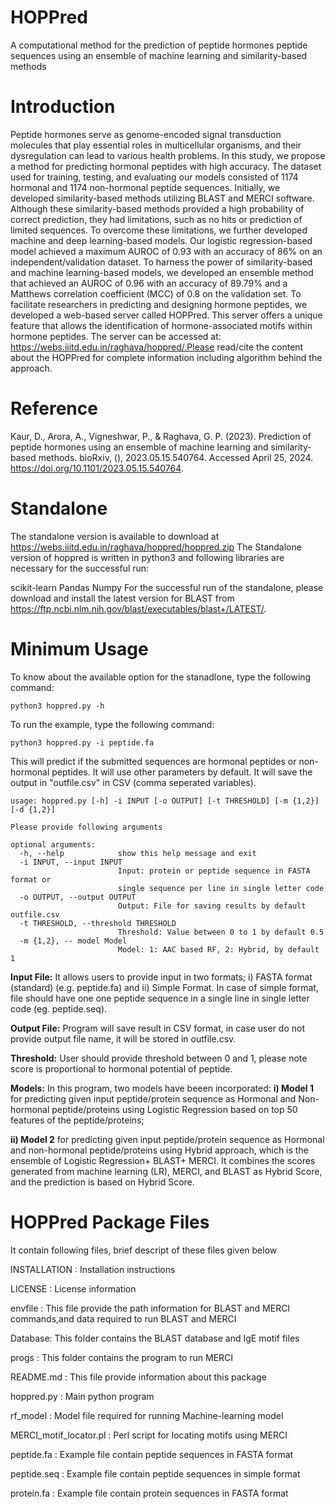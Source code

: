 # **HOPPred**

A computational method for the prediction of peptide hormones peptide sequences using an ensemble of machine learning and similarity-based methods

# Introduction
Peptide hormones serve as genome-encoded signal transduction molecules that play essential roles in multicellular organisms, and their dysregulation can lead to various health problems. In this study, we propose a method for predicting hormonal peptides with high accuracy. The dataset used for training, testing, and evaluating our models consisted of 1174 hormonal and 1174 non-hormonal peptide sequences. Initially, we developed similarity-based methods utilizing BLAST and MERCI software. Although these similarity-based methods provided a high probability of correct prediction, they had limitations, such as no hits or prediction of limited sequences. To overcome these limitations, we further developed machine and deep learning-based models. Our logistic regression-based model achieved a maximum AUROC of 0.93 with an accuracy of 86% on an independent/validation dataset. To harness the power of similarity-based and machine learning-based models, we developed an ensemble method that achieved an AUROC of 0.96 with an accuracy of 89.79% and a Matthews correlation coefficient (MCC) of 0.8 on the validation set. To facilitate researchers in predicting and designing hormone peptides, we developed a web-based server called HOPPred. This server offers a unique feature that allows the identification of hormone-associated motifs within hormone peptides. The server can be accessed at: https://webs.iiitd.edu.in/raghava/hoppred/.Please read/cite the content about the HOPPred for complete information including algorithm behind the approach.

# Reference
Kaur, D., Arora, A., Vigneshwar, P., & Raghava, G. P. (2023). Prediction of peptide
hormones using an ensemble of machine learning and similarity-based methods. bioRxiv, (),
2023.05.15.540764. Accessed April 25, 2024. https://doi.org/10.1101/2023.05.15.540764.

# Standalone
The standalone version is available to download at https://webs.iiitd.edu.in/raghava/hoppred/hoppred.zip
The Standalone version of hoppred is written in python3 and following libraries are necessary for the successful run:

scikit-learn
Pandas
Numpy
For the successful run of the standalone, please download and install the latest version for BLAST from https://ftp.ncbi.nlm.nih.gov/blast/executables/blast+/LATEST/.

# Minimum Usage
To know about the available option for the stanadlone, type the following command:
```
python3 hoppred.py -h
```

To run the example, type the following command:
```
python3 hoppred.py -i peptide.fa
```
This will predict if the submitted sequences are hormonal peptides or non-hormonal peptides. It will use other parameters by default. It will save the output in "outfile.csv" in CSV (comma seperated variables).
```
usage: hoppred.py [-h] -i INPUT [-o OUTPUT] [-t THRESHOLD] [-m {1,2}] [-d {1,2}]
```
```
Please provide following arguments

optional arguments:
  -h, --help            show this help message and exit
  -i INPUT, --input INPUT
                        Input: protein or peptide sequence in FASTA format or
                        single sequence per line in single letter code
  -o OUTPUT, --output OUTPUT
                        Output: File for saving results by default outfile.csv
  -t THRESHOLD, --threshold THRESHOLD
                        Threshold: Value between 0 to 1 by default 0.5
  -m {1,2}, -- model Model
                        Model: 1: AAC based RF, 2: Hybrid, by default 1

```
**Input File:** It allows users to provide input in two formats; i) FASTA format (standard) (e.g. peptide.fa) and ii) Simple Format. In case of simple format, file should have one one peptide sequence in a single line in single letter code (eg. peptide.seq). 

**Output File:** Program will save result in CSV format, in case user do not provide output file name, it will be stored in outfile.csv.

**Threshold:** User should provide threshold between 0 and 1, please note score is proportional to hormonal potential of peptide.

**Models:** In this program, two models have beeen incorporated:
**i) Model 1** for predicting given input peptide/protein sequence as Hormonal and Non-hormonal peptide/proteins using Logistic Regression based on top 50 features of the peptide/proteins; 

**ii) Model 2** for predicting given input peptide/protein sequence as Hormonal and non-hormonal peptide/proteins using Hybrid approach, which is the ensemble of Logistic Regression+ BLAST+ MERCI. It combines the scores generated from machine learning (LR), MERCI, and BLAST as Hybrid Score, and the prediction is based on Hybrid Score.

HOPPred Package Files
=======================
It contain following files, brief descript of these files given below

INSTALLATION  	: Installation instructions

LICENSE       	: License information

envfile : This file provide the path information for BLAST and MERCI commands,and data required to run BLAST and MERCI

Database: This folder contains the BLAST database and IgE motif files

progs : This folder contains the program to run MERCI

README.md     	: This file provide information about this package

hoppred.py 	: Main python program 

rf_model        : Model file required for running Machine-learning model

MERCI_motif_locator.pl                    : Perl script for locating motifs using MERCI

peptide.fa	: Example file contain peptide sequences in FASTA format

peptide.seq	: Example file contain peptide sequences in simple format

protein.fa	: Example file contain protein sequences in FASTA format 





